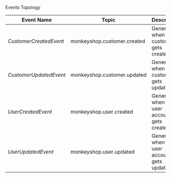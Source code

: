 Events Topology

| Event Name | Topic | Description |
|----------|-------------|-------------|
| *CustomerCreatedEvent* | monkeyshop.customer.created | Generated when the customer gets created |
| *CustomerUpdatedEvent* | monkeyshop.customer.updated | Generated when the customer gets updated |
| *UserCreatedEvent* | monkeyshop.user.created | Generated when the user account gets created |
| *UserUpdatedEvent* | monkeyshop.user.updated | Generated when the user account gets updated |